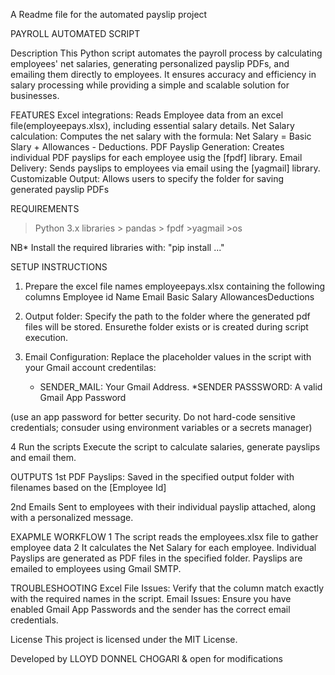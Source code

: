 A Readme file for the automated payslip project 

PAYROLL AUTOMATED SCRIPT

Description
This Python script automates the payroll process by calculating employees' net salaries, generating personalized payslip PDFs, and emailing them directly to employees.
It ensures accuracy and efficiency in salary processing while providing a simple and scalable solution for businesses.

FEATURES
Excel integrations: Reads Employee data from an excel file(employeepays.xlsx), including essential salary details.
Net Salary calculation: Computes the net salary with the formula: Net Salary = Basic Slary + Allowances - Deductions.
PDF Payslip Generation: Creates individual PDF payslips for each employee usig the [fpdf] library.
Email Delivery: Sends payslips to employees via email using the [yagmail] library.
Customizable Output: Allows users to specify the folder for saving generated payslip PDFs 

REQUIREMENTS
>Python 3.x
>libraries > pandas
           > fpdf
           >yagmail 
           >os

NB* Install the required libraries with: "pip install ..." 

SETUP INSTRUCTIONS
1. Prepare the excel file names employeepays.xlsx containing the following columns
    Employee id 
    Name 
    Email 
    Basic Salary
    AllowancesDeductions

2. Output folder:
    Specify the path to the folder where the generated pdf files will be stored.
    Ensurethe folder exists or is created during script execution.

3. Email Configuration:
    Replace the placeholder values in the script with your Gmail account credentilas:

    * SENDER_MAIL: Your Gmail Address.
    *SENDER PASSSWORD: A valid Gmail App Password

(use an app password for better security. Do not hard-code sensitive credentials; consuder using environment variables or a secrets manager)

4 Run the scripts
    Execute the script to calculate salaries, generate payslips and email them.

OUTPUTS
1st  PDF Payslips:
    Saved in the specified output folder with filenames based on the [Employee Id]

2nd  Emails
    Sent to employees with their individual payslip attached, along with a personalized message.  

EXAPMLE WORKFLOW
1 The script reads the employees.xlsx file to gather employee data
2 It calculates the Net Salary for each employee.
Individual Payslips are generated as PDF files in the specified folder.
Payslips are emailed to employees using Gmail SMTP.

TROUBLESHOOTING
Excel File Issues: Verify that the column match exactly with the required names in the script.
Email Issues: Ensure you have enabled Gmail App Passwords and the sender has the correct email credentials.

License
This project is licensed under the MIT License.

Developed by LLOYD DONNEL CHOGARI & open for modifications
